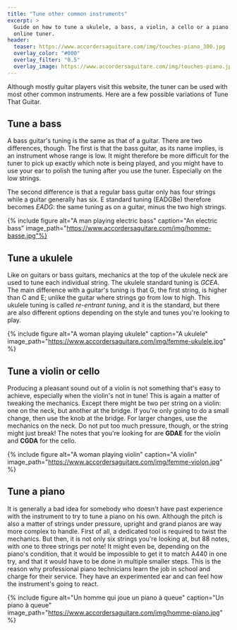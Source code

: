 ```yaml
---
title: "Tune other common instruments"
excerpt: >
  Guide on how to tune a ukulele, a bass, a violin, a cello or a piano with an 
  online tuner.
header:
  teaser: https://www.accordersaguitare.com/img/touches-piano_300.jpg
  overlay_color: "#000"
  overlay_filter: "0.5"
  overlay_image: https://www.accordersaguitare.com/img/touches-piano.jpg
---
```


Although mostly guitar players visit this website, the tuner can be used with 
most other common instruments. Here are a few possible variations of Tune That 
Guitar.

## Tune a bass

A bass guitar's tuning is the same as that of a guitar. There are two 
differences, though. The first is that the bass guitar, as its name implies, is 
an instrument whose range is low. It might therefore be more difficult for the 
tuner to pick up exactly which note is being played, and you might have to use 
your ear to polish the tuning after you use the tuner. Especially on the low 
strings.

The second difference is that a regular bass guitar only has four strings while 
a guitar generally has six. E standard tuning (EADGBe) therefore becomes 
*EADG*: the same tuning as on a guitar, minus the two high strings.

{% include figure alt="A man playing electric bass" caption="An electric bass" 
image_path="https://www.accordersaguitare.com/img/homme-basse.jpg"%}

## Tune a ukulele

Like on guitars or bass guitars, mechanics at the top of the ukulele neck are 
used to tune each individual string. The ukulele standard tuning is *GCEA*. The 
main difference with a guitar's tuning is that G, the first string, is higher 
than C and E; unlike the guitar where strings go from low to high. This ukulele 
tuning is called *re-entrant tuning*, and it is the standard, but there are 
also different options depending on the style and tunes you're looking to play.

{% include figure alt="A woman playing ukulele" caption="A ukulele" 
image_path="https://www.accordersaguitare.com/img/femme-ukulele.jpg" %}

## Tune a violin or cello

Producing a pleasant sound out of a violin is not something that's easy to 
achieve, especially when the violin's not in tune! This is again a matter of 
tweaking the mechanics. Except there might be two per string on a violin: one 
on the neck, but another at the bridge. If you're only going to do a small 
change, then use the knob at the bridge. For larger changes, use the mechanics 
on the neck. Do not put too much pressure, though, or the string might just 
break! The notes that you're looking for are **GDAE** for the violin and 
**CGDA** for the cello.

{% include figure alt="A woman playing violin" caption="A violin" 
image_path="https://www.accordersaguitare.com/img/femme-violon.jpg" %}

## Tune a piano

It is generally a bad idea for somebody who doesn't have past experience with 
the instrument to try to tune a piano on his own. Although the pitch is also a 
matter of strings under pressure, upright and grand pianos are way more complex 
to handle. First of all, a dedicated tool is required to twist the mechanics. 
But then, it is not only six strings you're looking at, but 88 notes, with one 
to three strings per note! It might even be, depending on the piano's 
condition, that it would be impossible to get it to match A440 in one try, and 
that it would have to be done in multiple smaller steps. This is the reason why 
professional piano technicians learn the job in school and charge for their 
service. They have an experimented ear and can feel how the instrument's going 
to react.

{% include figure alt="Un homme qui joue un piano à queue" caption="Un piano à 
queue" image_path="https://www.accordersaguitare.com/img/homme-piano.jpg" %}
